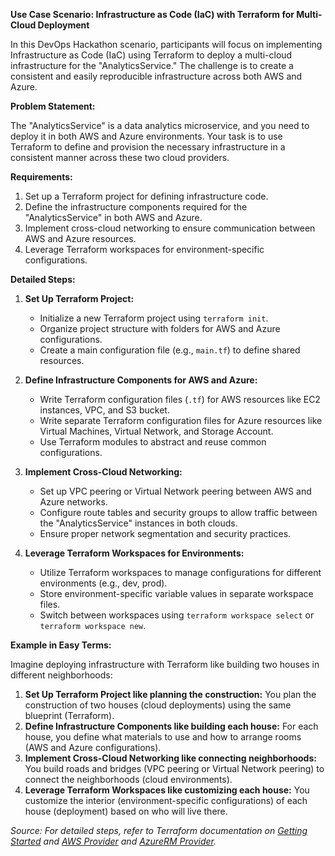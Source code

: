 **Use Case Scenario: Infrastructure as Code (IaC) with Terraform for Multi-Cloud Deployment**

In this DevOps Hackathon scenario, participants will focus on implementing Infrastructure as Code (IaC) using Terraform to deploy a multi-cloud infrastructure for the "AnalyticsService." The challenge is to create a consistent and easily reproducible infrastructure across both AWS and Azure.

**Problem Statement:**

The "AnalyticsService" is a data analytics microservice, and you need to deploy it in both AWS and Azure environments. Your task is to use Terraform to define and provision the necessary infrastructure in a consistent manner across these two cloud providers.

**Requirements:**
1. Set up a Terraform project for defining infrastructure code.
2. Define the infrastructure components required for the "AnalyticsService" in both AWS and Azure.
3. Implement cross-cloud networking to ensure communication between AWS and Azure resources.
4. Leverage Terraform workspaces for environment-specific configurations.

**Detailed Steps:**

1. **Set Up Terraform Project:**
   - Initialize a new Terraform project using `terraform init`.
   - Organize project structure with folders for AWS and Azure configurations.
   - Create a main configuration file (e.g., `main.tf`) to define shared resources.

2. **Define Infrastructure Components for AWS and Azure:**
   - Write Terraform configuration files (`.tf`) for AWS resources like EC2 instances, VPC, and S3 bucket.
   - Write separate Terraform configuration files for Azure resources like Virtual Machines, Virtual Network, and Storage Account.
   - Use Terraform modules to abstract and reuse common configurations.

3. **Implement Cross-Cloud Networking:**
   - Set up VPC peering or Virtual Network peering between AWS and Azure networks.
   - Configure route tables and security groups to allow traffic between the "AnalyticsService" instances in both clouds.
   - Ensure proper network segmentation and security practices.

4. **Leverage Terraform Workspaces for Environments:**
   - Utilize Terraform workspaces to manage configurations for different environments (e.g., dev, prod).
   - Store environment-specific variable values in separate workspace files.
   - Switch between workspaces using `terraform workspace select` or `terraform workspace new`.

**Example in Easy Terms:**

Imagine deploying infrastructure with Terraform like building two houses in different neighborhoods:
1. **Set Up Terraform Project like planning the construction:** You plan the construction of two houses (cloud deployments) using the same blueprint (Terraform).
2. **Define Infrastructure Components like building each house:** For each house, you define what materials to use and how to arrange rooms (AWS and Azure configurations).
3. **Implement Cross-Cloud Networking like connecting neighborhoods:** You build roads and bridges (VPC peering or Virtual Network peering) to connect the neighborhoods (cloud environments).
4. **Leverage Terraform Workspaces like customizing each house:** You customize the interior (environment-specific configurations) of each house (deployment) based on who will live there.


*Source: For detailed steps, refer to Terraform documentation on [Getting Started](https://learn.hashicorp.com/tutorials/terraform/install-cli) and [AWS Provider](https://registry.terraform.io/providers/hashicorp/aws/latest/docs) and [AzureRM Provider](https://registry.terraform.io/providers/hashicorp/azurerm/latest/docs).*
